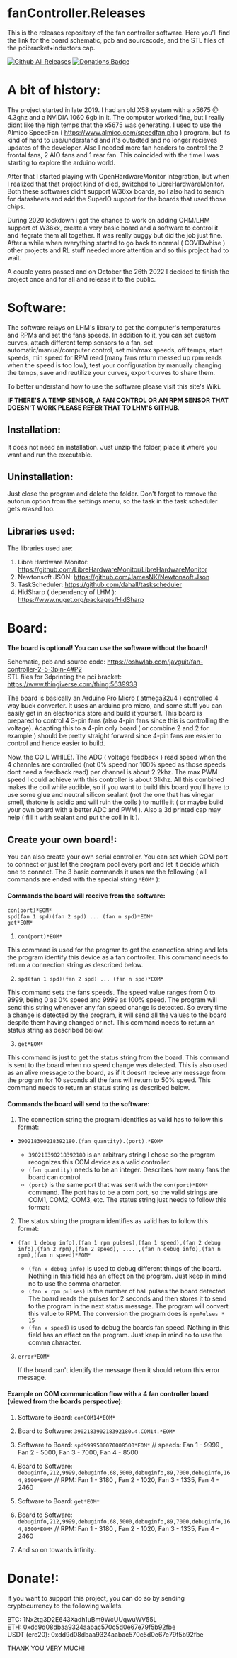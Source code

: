 # fanController.Releases
This is the releases repository of the fan controller software.
Here you'll find the link for the board schematic, pcb and sourcecode, and the STL files of the pcibracket+inductors cap.

[![Github All Releases](https://img.shields.io/github/downloads/javguit/fanController.Releases/total.svg)](https://github.com/javguit/fanController.Releases/releases/latest)  [![Donations Badge](https://github.com/k4m4/donations/blob/master/images/badge.svg)](https://github.com/javguit/fanController.Releases/blob/main/README.md#donate)

# A bit of history:

The project started in late 2019. I had an old X58 system with a x5675 @ 4.3ghz and a NVIDIA 1060 6gb in it. The computer worked fine, but I really didnt like the high temps that the x5675 was generating. I used to use the Almico SpeedFan ( https://www.almico.com/speedfan.php ) program, but its kind of hard to use/understand and it's outadted and no longer recieves updates of the developer. Also I needed more fan headers to control the 2 frontal fans, 2  AIO fans and 1 rear fan.
This coincided with the time I was starting to explore the arduino world. 

After that I started playing with OpenHardwareMonitor integration, but when I realized that that project kind of died, switched to LibreHardwareMonitor.
Both these softwares didnt support W36xx boards, so I also had to search for datasheets and add the SuperIO support for the boards that used those chips.

During 2020 lockdown i got the chance to work on adding OHM/LHM support of W36xx, create a very basic board and a software to control it and itegrate them all together. It was really buggy but did the job just fine. After a while when everything started to go back to normal ( COVIDwhise ) other projects and RL stuff needed more attention and so this project had to wait.

A couple years passed and on October the 26th 2022 I decided to finish the project once and for all and release it to the public.

# Software:

The software relays on LHM's library to get the computer's temperatures and RPMs and set the fans speeds. In addition to it, you can set custom curves, attach different temp sensors to a fan, set automatic/manual/computer control, set min/max speeds, off temps, start speeds, min speed for RPM read (many fans return messed up rpm reads when the speed is too low), test your configuration by manually changing the temps, save and reutilize your curves, export curves to share them.

To better understand how to use the software please visit this site's Wiki.

<b>IF THERE'S A TEMP SENSOR, A FAN CONTROL OR AN RPM SENSOR THAT DOESN'T WORK PLEASE REFER THAT TO LHM'S GITHUB</b>.

## Installation:

It does not need an installation. Just unzip the folder, place it where you want and run the executable.

## Uninstallation:

Just close the program and delete the folder. Don't forget to remove the autorun option from the settings menu, so the task in the task scheduler gets erased too.

## Libraries used:

The libraries used are:

1. Libre Hardware Monitor: https://github.com/LibreHardwareMonitor/LibreHardwareMonitor
2. Newtonsoft JSON: https://github.com/JamesNK/Newtonsoft.Json
3. TaskScheduler: https://github.com/dahall/taskscheduler
4. HidSharp ( dependency of LHM ): https://www.nuget.org/packages/HidSharp

# Board:

<b>The board is optional! You can use the software without the board!</b>

Schematic, pcb and source code: https://oshwlab.com/javguit/fan-controller-2-5-3pin-4#P2 <br>
STL files for 3dprinting the pci bracket: https://www.thingiverse.com/thing:5639938

The board is basically an Arduino Pro Micro ( atmega32u4 ) controlled 4 way buck converter. It uses an arduino pro micro, and some stuff you can easily get in an electronics store and build it yourself. This board is prepared to control 4 3-pin fans (also 4-pin fans since this is controlling the voltage). Adapting this to a 4-pin only board ( or combine 2 and 2 for example ) should be pretty straight forward since 4-pin fans are easier to control and hence easier to build.

Now, the COIL WHILE!. The ADC ( voltage feedback ) read speed when the 4 channles are controlled (not 0% speed nor 100% speed as those speeds dont need a feedback read) per channel is about 2.2khz. The max PWM speed I could achieve with this controller is about 31khz. All this combined makes the coil while audible, so if you want to build this board you'll have to use some glue and neutral silicon sealant (not the one that has vinegar smell, thatone is acidic and will ruin the coils ) to muffle it ( or maybe build your own board with a better ADC and PWM ). Also a 3d printed cap may help ( fill it with sealant and put the coil in it ).

## Create your own board!:
You can also create your own serial controller. You can set which COM port to connect or just let the program pool every port and let it decide which one to connect.
The 3 basic commands it uses are the following ( all commands are ended with the special string `*EOM*` ):

#### Commands the board will receive from the software:
```
con(port)*EOM*
spd(fan 1 spd)(fan 2 spd) ... (fan n spd)*EOM*
get*EOM*
```

1. `con(port)*EOM*` 

This command is used for the program to get the connection string and lets the program identify this device as a fan controller. This command needs to return a connection string as described below.

2. `spd(fan 1 spd)(fan 2 spd) ... (fan n spd)*EOM*`

  This command sets the fans speeds. The speed value ranges from 0 to 9999, being 0 as 0% speed and 9999 as 100% speed. The program will send this string whenever any fan speed change is detected. So every time a change is detected by the program, it will send all the values to the board despite them having changed or not. This command needs to return an status string as described below.

3. `get*EOM*`

  This command is just to get the status string from the board. This command is sent to the board when no speed change was detected. This is also used as an alive  message to the board, as if it doesnt recieve any message from the program for 10 seconds all the fans will return to 50% speed. This command needs to return an status string as described below.
  
#### Commands the board will send to the software:

1. The connection string the program identifies as valid has to follow this format:

- `390218390218392180.(fan quantity).(port).*EOM*`
  
  - `390218390218392180` is an arbitrary string I chose so the program recognizes this COM device as a valid controller.
  - `(fan quantity)` needs to be an integer. Describes how many fans the board can control.
  - `(port)` is the same port that was sent with the `con(port)*EOM*` command. The port has to be a com port, so the valid strings are COM1, COM2, COM3, etc.
  The status string just needs to follow this format:
    
2. The status string the program identifies as valid has to follow this format:

- `(fan 1 debug info),(fan 1 rpm pulses),(fan 1 speed),(fan 2 debug info),(fan 2 rpm),(fan 2 speed), .... ,(fan n debug info),(fan n rpm),(fan n speed)*EOM*`

  - `(fan x debug info)` is used to debug different things of the board. Nothing in this field has an effect on the program. Just keep in mind no to use the comma character.
  - `(fan x rpm pulses)` is the number of hall pulses the board detected. The board reads the pulses for 2 seconds and then stores it to send to the program in the next status message. The program will convert this value to RPM. The conversion the program does is `rpmPulses * 15`
  - `(fan x speed)` is used to debug the boards fan speed. Nothing in this field has an effect on the program. Just keep in mind no to use the comma character.

3. `error*EOM*`

    If the board can't identify the message then it should return this error message.

#### Example on COM communication flow with a 4 fan controller board (viewed from the boards perspective):
1. Software to Board: `conCOM14*EOM*`

2. Board to Software: `390218390218392180.4.COM14.*EOM*`

3. Software to Board: `spd9999500070008500*EOM*`   // speeds: Fan 1 - 9999 , Fan 2 - 5000, Fan 3 - 7000, Fan 4 - 8500

4. Board to Software: `debuginfo,212,9999,debuginfo,68,5000,debuginfo,89,7000,debuginfo,164,8500*EOM*` // RPM: Fan 1 - 3180 , Fan 2 - 1020, Fan 3 - 1335, Fan 4 - 2460

5. Software to Board: `get*EOM*`

6. Board to Software: `debuginfo,212,9999,debuginfo,68,5000,debuginfo,89,7000,debuginfo,164,8500*EOM*` // RPM: Fan 1 - 3180 , Fan 2 - 1020, Fan 3 - 1335, Fan 4 - 2460

7. And so on towards infinity.

# Donate!:

If you want to support this project, you can do so by sending cryptocurrency to the following wallets.

BTC: 1Nx2tg3D2E643Xadh1uBm9WcUUqwuWV55L <br>
ETH: 0xdd9d08dbaa9324aabac570c5d0e67e79f5b92fbe <br>
USDT (erc20): 0xdd9d08dbaa9324aabac570c5d0e67e79f5b92fbe 

THANK YOU VERY MUCH!
